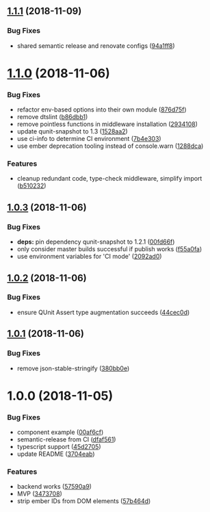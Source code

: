 ## [1.1.1](https://github.com/mike-north/ember-qunit-snapshots/compare/v1.1.0...v1.1.1) (2018-11-09)


### Bug Fixes

* shared semantic release and renovate configs ([94a1ff8](https://github.com/mike-north/ember-qunit-snapshots/commit/94a1ff8))

# [1.1.0](https://github.com/mike-north/ember-qunit-snapshots/compare/v1.0.3...v1.1.0) (2018-11-06)


### Bug Fixes

* refactor env-based options into their own module ([876d75f](https://github.com/mike-north/ember-qunit-snapshots/commit/876d75f))
* remove dtslint ([b86dbb1](https://github.com/mike-north/ember-qunit-snapshots/commit/b86dbb1))
* remove pointless functions in middleware installation ([2934108](https://github.com/mike-north/ember-qunit-snapshots/commit/2934108))
* update qunit-snapshot to 1.3 ([1528aa2](https://github.com/mike-north/ember-qunit-snapshots/commit/1528aa2))
* use ci-info to determine CI environment ([7b4e303](https://github.com/mike-north/ember-qunit-snapshots/commit/7b4e303))
* use ember deprecation tooling instead of console.warn ([1288dca](https://github.com/mike-north/ember-qunit-snapshots/commit/1288dca))


### Features

* cleanup redundant code, type-check middleware, simplify import ([b510232](https://github.com/mike-north/ember-qunit-snapshots/commit/b510232))

## [1.0.3](https://github.com/mike-north/ember-qunit-snapshots/compare/v1.0.2...v1.0.3) (2018-11-06)


### Bug Fixes

* **deps:** pin dependency qunit-snapshot to 1.2.1 ([00fd66f](https://github.com/mike-north/ember-qunit-snapshots/commit/00fd66f))
* only consider master builds successful if publish works ([f55a0fa](https://github.com/mike-north/ember-qunit-snapshots/commit/f55a0fa))
* use environment variables for 'CI mode' ([2092ad0](https://github.com/mike-north/ember-qunit-snapshots/commit/2092ad0))

## [1.0.2](https://github.com/mike-north/ember-qunit-snapshots/compare/v1.0.1...v1.0.2) (2018-11-06)


### Bug Fixes

* ensure QUnit Assert type augmentation succeeds ([44cec0d](https://github.com/mike-north/ember-qunit-snapshots/commit/44cec0d))

## [1.0.1](https://github.com/mike-north/ember-qunit-snapshots/compare/v1.0.0...v1.0.1) (2018-11-06)


### Bug Fixes

* remove json-stable-stringify ([380bb0e](https://github.com/mike-north/ember-qunit-snapshots/commit/380bb0e))

# 1.0.0 (2018-11-05)


### Bug Fixes

* component example ([00af6cf](https://github.com/mike-north/ember-qunit-snapshots/commit/00af6cf))
* semantic-release from CI ([dfaf561](https://github.com/mike-north/ember-qunit-snapshots/commit/dfaf561))
* typescript support ([45d2705](https://github.com/mike-north/ember-qunit-snapshots/commit/45d2705))
* update README ([3704eab](https://github.com/mike-north/ember-qunit-snapshots/commit/3704eab))


### Features

* backend works ([57590a9](https://github.com/mike-north/ember-qunit-snapshots/commit/57590a9))
* MVP ([3473708](https://github.com/mike-north/ember-qunit-snapshots/commit/3473708))
* strip ember IDs from DOM elements ([57b464d](https://github.com/mike-north/ember-qunit-snapshots/commit/57b464d))
